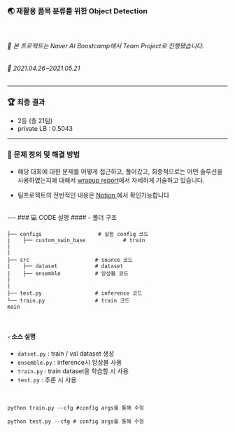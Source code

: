 
### 🌏 재활용 품목 분류를 위한 Object Detection
<br>

###### 📌 본 프로젝트는 Naver AI Boostcamp에서 Team Project로 진행됐습니다.
###### 📆 2021.04.26~2021.05.21

----
### 🏆  최종 결과 
- 2등 (총 21팀)
- private LB : 0.5043


---
### 📝 문제 정의 및 해결 방법
- 해당 대회에 대한 문제를 어떻게 접근하고, 풀어갔고, 최종적으로는 어떤 솔루션을 사용하였는지에 대해서 [wrapup report](https://songbae.oopy.io/a6214749-5886-4f21-992d-4e11f5660028)에서 자세하게 기술하고 있습니다. 


- 팀프로젝트의 전반적인 내용은 [Notion ](https://songbae.oopy.io/e7a84cf1-0ad6-4186-87d4-e0571145fa29) 에서 확인가능합니다
<br>
---
### 💻 CODE 설명
####   - 폴더 구조 
<br>

```
├── configs                  # 실험 config 코드
∣    ├── custom_swin_base            # train   
|           
|
├── src                     # source 코드
|    ├── dataset            # dataset  
|    ├── ensemble           # 앙상블 코드 
|               
|    
├── test.py                 # inference 코드    
└── train.py                # train 코드  
main
```

<br>

####   - 소스 설명 
- `datset.py` : train / val dataset 생성
- `ensemble.py` : inference시 앙상블 사용
- `train.py` : train dataset을 학습할 시 사용
- `test.py` : 추론 시 사용

<br>

``` 
python train.py --cfg #config args를 통해 수정

python test.py --cfg # config args를 통해 수정
```